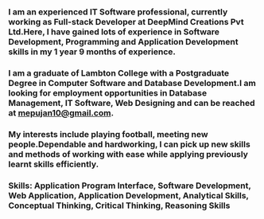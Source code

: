 ### I am an experienced IT Software professional, currently working as Full-stack Developer at DeepMind Creations Pvt Ltd.Here, I have gained lots of experience in  Software Development, Programming and Application Development skills in my 1 year 9 months of experience.

### I am a graduate of Lambton College with a Postgraduate Degree in Computer Software and Database Development.I am looking for employment opportunities in Database Management, IT Software, Web Designing and can be reached at mepujan10@gmail.com.

### My interests include playing football, meeting new people.Dependable and hardworking, I can pick up new skills and methods of working with ease while applying  previously learnt skills efficiently.

### Skills: Application Program Interface, Software Development, Web Application, Application Development, Analytical Skills, Conceptual Thinking, Critical Thinking,  Reasoning Skills
